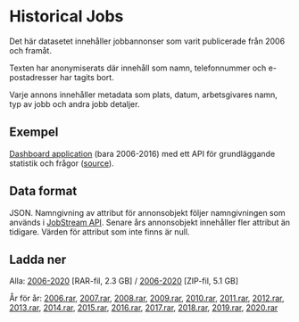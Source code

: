 # Historical Jobs

Det här datasetet innehåller jobbannonser som varit publicerade från 2006 och framåt.

Texten har anonymiserats där innehåll som namn, telefonnummer och e-postadresser har tagits bort.

Varje annons innehåller metadata som plats, datum, arbetsgivares namn, typ av jobb och andra jobb detaljer.

## Exempel
[Dashboard application](http://historik.azurewebsites.net/) (bara 2006-2016) med ett API för grundläggande statistik och frågor ([source](https://github.com/simonbe/afhistorik)).

## Data format
JSON. Namngivning av attribut för annonsobjekt följer namngivningen som används i [JobStream API](https://jobtechdev.se/docs/apis/jobstream/). 
Senare års annonsobjekt innehåller fler attribut än tidigare. Värden för attribut som inte finns är null.

## Ladda ner

Alla: [2006-2020](https://simonbe.blob.core.windows.net/afhistorik/pb_2006_2020.rar) [RAR-fil, 2.3 GB] / [2006-2020](https://simonbe.blob.core.windows.net/afhistorik/pb_2006_2020.zip) [ZIP-fil, 5.1 GB] 

År för år: [2006.rar](https://minio.arbetsformedlingen.se/historiska-annonser/2006.rar), [2007.rar](https://minio.arbetsformedlingen.se/historiska-annonser/2007.rar), [2008.rar](https://minio.arbetsformedlingen.se/historiska-annonser/2008.rar), [2009.rar](https://minio.arbetsformedlingen.se/historiska-annonser/2009.rar), [2010.rar](https://minio.arbetsformedlingen.se/historiska-annonser/2010.rar), [2011.rar](https://minio.arbetsformedlingen.se/historiska-annonser/2011.rar), [2012.rar](https://minio.arbetsformedlingen.se/historiska-annonser/2012.rar), [2013.rar](https://minio.arbetsformedlingen.se/historiska-annonser/2013.rar), [2014.rar](https://minio.arbetsformedlingen.se/historiska-annonser/2014.rar), [2015.rar](https://minio.arbetsformedlingen.se/historiska-annonser/2015.rar), [2016.rar](https://minio.arbetsformedlingen.se/historiska-annonser/2016.rar), [2017.rar](https://minio.arbetsformedlingen.se/historiska-annonser/2017.rar), [2018.rar](https://minio.arbetsformedlingen.se/historiska-annonser/2018.rar), [2019.rar](https://minio.arbetsformedlingen.se/historiska-annonser/2019.rar), [2020.rar](https://minio.arbetsformedlingen.se/historiska-annonser/2020.rar)

